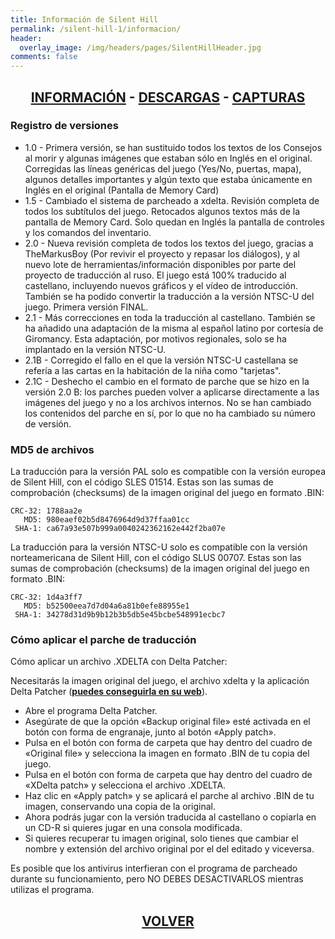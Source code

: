 ```yaml
---
title: Información de Silent Hill
permalink: /silent-hill-1/informacion/
header:
  overlay_image: /img/headers/pages/SilentHillHeader.jpg
comments: false
---
```

<h2 style="text-align: center;"><strong><a href="/silent-hill-1/informacion/">INFORMACIÓN</a> - <a href="/silent-hill-1/descargar/">DESCARGAS</a> - <a href="/silent-hill-1/capturas/">CAPTURAS</a></strong></h2>

### Registro de versiones
* 1.0 - Primera versión, se han sustituido todos los textos de los Consejos al morir y algunas 
imágenes que estaban sólo en Inglés en el original. Corregidas las líneas genéricas del juego 
(Yes/No, puertas, mapa), algunos detalles importantes y algún texto que estaba únicamente en 
Inglés en el original (Pantalla de Memory Card)  
* 1.5 - Cambiado el sistema de parcheado a xdelta. Revisión completa de todos los subtítulos del 
juego. Retocados algunos textos más de la pantalla de Memory Card. Solo quedan en Inglés la 
pantalla de controles y los comandos del inventario.  
* 2.0 - Nueva revisión completa de todos los textos del juego, gracias a TheMarkusBoy (Por revivir 
el proyecto y repasar los diálogos), y al nuevo lote de herramientas/información disponibles por 
parte del proyecto de traducción al ruso. El juego está 100% traducido al castellano, incluyendo 
nuevos gráficos y el vídeo de introducción. También se ha podido convertir la traducción a la 
versión NTSC-U del juego. Primera versión FINAL.  
* 2.1 - Más correcciones en toda la traducción al castellano. También se ha añadido una adaptación 
de la misma al español latino por cortesía de Giromancy. 
Esta adaptación, por motivos regionales, solo se ha implantado en la versión NTSC-U.  
* 2.1B - Corregido el fallo en el que la versión NTSC-U castellana se refería a las cartas en la 
habitación de la niña como "tarjetas".
* 2.1C - Deshecho el cambio en el formato de parche que se hizo en la versión 2.0 B: los parches pueden 
volver a aplicarse directamente a las imágenes del juego y no a los archivos internos. No se han cambiado 
los contenidos del parche en sí, por lo que no ha cambiado su número de versión.

### MD5 de archivos
La traducción para la versión PAL solo es compatible con la versión europea 
de Silent Hill, con el código SLES 01514. Estas son las sumas de 
comprobación (checksums) de la imagen original del juego en formato .BIN:

```
CRC-32: 1788aa2e  
   MD5: 980eaef02b5d8476964d9d37ffaa01cc  
 SHA-1: ca67a93e507b999a0040242362162e442f2ba07e  
```

La traducción para la versión NTSC-U solo es compatible con la versión 
norteamericana de Silent Hill, con el código SLUS 00707. Estas son las sumas 
de comprobación (checksums) de la imagen original del juego en formato .BIN:

```
CRC-32: 1d4a3ff7  
   MD5: b52500eea7d7d04a6a81b0efe88955e1  
 SHA-1: 34278d31d9b9b12b3b5db5e45bcbe548991ecbc7  
```

### Cómo aplicar el parche de traducción

Cómo aplicar un archivo .XDELTA con Delta Patcher:

Necesitarás la imagen original del juego, el archivo xdelta y la aplicación 
Delta Patcher (**[puedes conseguirla en su web](https://github.com/marco-calautti/DeltaPatcher/releases/)**).

 - Abre el programa Delta Patcher.
 - Asegúrate de que la opción «Backup original file» esté activada en el 
   botón con forma de engranaje, junto al botón «Apply patch».
 - Pulsa en el botón con forma de carpeta que hay dentro del cuadro de 
   «Original file» y selecciona la imagen en formato .BIN de tu copia del 
   juego.
 - Pulsa en el botón con forma de carpeta que hay dentro del cuadro de 
   «XDelta patch» y selecciona el archivo .XDELTA.
 - Haz clic en «Apply patch» y se aplicará el parche al archivo .BIN de tu 
   imagen, conservando una copia de la original.
 - Ahora podrás jugar con la versión traducida al castellano o copiarla en 
   un CD-R si quieres jugar en una consola modificada.
 - Si quieres recuperar tu imagen original, solo tienes que cambiar el 
   nombre y extensión del archivo original por el del editado y viceversa.

Es posible que los antivirus interfieran con el programa de parcheado 
durante su funcionamiento, pero NO DEBES DESACTIVARLOS mientras utilizas el 
programa.

<h2 style="text-align: center;"><strong><a href="/silent-hill-1/">VOLVER</a></strong></h2>
<br>
<br>
<br>
